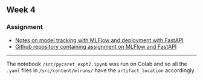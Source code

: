 ## Week 4

### Assignment

 - [Notes on model tracking with MLFlow and deployment with FastAPI](https://bold-allspice-bc7.notion.site/Week-4-Model-Tracking-with-MLFlow-Deployment-with-FastAPI-66bb5828c1104f21b8fe4cc3f2544afe)
 - [Github repository containing assignment on MLFlow and FastAPI](https://github.com/shriishwaryaa/MLOps_Assignment/tree/pycaret_expt2)

<hr>

The notebook `/src/pycaret_expt2.ipynb` was run on Colab and so all the `.yaml` files in `/src/content/mlruns/` have the `artifact_location` accordingly. 


